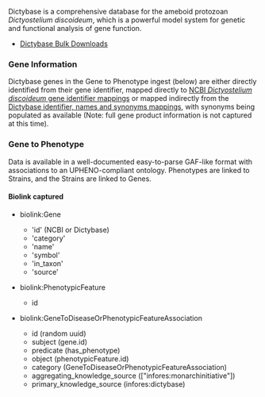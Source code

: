 Dictybase is a comprehensive database for the ameboid protozoan _Dictyostelium discoideum_, which is a powerful model system for genetic and functional analysis of gene function.

* [Dictybase Bulk Downloads](http://dictybase.org/db/cgi-bin/dictyBase/download)


### Gene Information

Dictybase genes in the Gene to Phenotype ingest (below) are either directly identified from their gene identifier, mapped directly to [NCBI _Dictyostelium discoideum_ gene identifier mappings](https://www.ncbi.nlm.nih.gov/data-hub/gene/table/taxon/352472/) or mapped indirectly from the [Dictybase identifier, names and synonyms mappings](http://dictybase.org/Downloads/gene_information.html), with synonyms being populated as available (Note: full gene product information is not captured at this time).

### Gene to Phenotype

Data is available in a well-documented easy-to-parse GAF-like format with associations to an UPHENO-compliant ontology. Phenotypes are linked to Strains, and the Strains are linked to Genes.

#### Biolink captured

* biolink:Gene
    * 'id' (NCBI or Dictybase)
    * 'category'
    * 'name'
    * 'symbol'
    * 'in_taxon'
    * 'source'

* biolink:PhenotypicFeature
    * id

* biolink:GeneToDiseaseOrPhenotypicFeatureAssociation
    * id (random uuid)
    * subject (gene.id)
    * predicate (has_phenotype)
    * object (phenotypicFeature.id)
    * category (GeneToDiseaseOrPhenotypicFeatureAssociation)
    * aggregating_knowledge_source (["infores:monarchinitiative"])
    * primary_knowledge_source (infores:dictybase)

